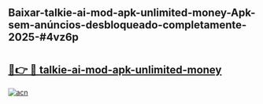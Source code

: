 ## Baixar-talkie-ai-mod-apk-unlimited-money-Apk-sem-anúncios-desbloqueado-completamente-2025-#4vz6p

# <h2><a href="https://ainizakaria.my?title=talkie-ai-mod-apk-unlimited-money&ref=20M">🔗👉 🔴 talkie-ai-mod-apk-unlimited-money</a></h2>

[![acn](https://github.com/user-attachments/assets/0f9c940e-d8b0-45ae-aac7-cd30a18b3e1c)](https://ainizakaria.my?title=talkie-ai-mod-apk-unlimited-money&ref=20M)

